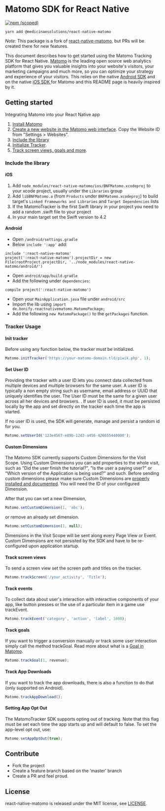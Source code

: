 # Matomo SDK for React Native
[![npm (scoped)](https://img.shields.io/npm/v/@medicinaesolutions/react-native-matomo)](https://www.npmjs.com/package/@medicinaesolutions/react-native-matomo)

`yarn add @medicinaesolutions/react-native-matomo`

*Note:* This package is a fork of [react-native-matomo](https://github.com/BonifyByForteil/react-native-matomo), but PRs will be created there for new features.

This document describes how to get started using the Matomo Tracking SDK for React Native.
[Matomo](https://matomo.org/) is the leading open source web analytics platform
that gives you valuable insights into your website's visitors,
your marketing campaigns and much more, so you can optimize your strategy and experience of your visitors.
This relies on the native [Android SDK](https://github.com/matomo-org/matomo-sdk-android) and on the native [iOS SDK ](https://github.com/matomo-org/matomo-sdk-ios) for Matomo and this README page is heavily inspired by it.

## Getting started

Integrating Matomo into your React Native app

1.  [Install Matomo](https://matomo.org/docs/installation/)
2.  [Create a new website in the Matomo web interface](https://matomo.org/docs/manage-websites/). Copy the Website ID from "Settings > Websites".
3.  [Include the library](#include-library)
4.  [Initialize Tracker](#initialize-tracker).
5.  [Track screen views, goals and more](#tracker-usage).

### Include the library

#### iOS

1.  Add `node_modules/react-native-matomo/ios/BNFMatomo.xcodeproj` to your xcode project, usually under the `Libraries` group
2.  Add `libBNFMatomo.a` (from `Products` under `BNFMatomo.xcodeproj`) to build target's `Linked Frameworks and Libraries` and `Target Dependencies` lists
3. If the MatomoTracker is the first Swift library in your project you need to add a random .swift file to your project
4. In your main target set the Swift version to 4.2

#### Android

- Open `/android/settings.gradle`
- Below `include ':app'` add:

```
include ':react-native-matomo'
project(':react-native-matomo').projectDir = new File(rootProject.projectDir, '../node_modules/react-native-matomo/android/')
```

- Open `android/app/build.gradle`
- Add the following under `dependencies`:

```
compile project(':react-native-matomo')
```

- Open your `MainApplication.java` file under `android/src`
- Import the lib using `import de.bonify.reactnativematomo.MatomoPackage;`
- Add the following `new MatomoPackage()` to the `getPackages` function.

### Tracker Usage

#### Init tracker

Before using any function below, the tracker must be initialized.

```javascript
Matomo.initTracker('https://your-matomo-domain.tld/piwik.php', 1);
```

#### Set User ID

Providing the tracker with a user ID lets you connect data collected from multiple devices and multiple browsers for the same user. A user ID is typically a non empty string such as username, email address or UUID that uniquely identifies the user. The User ID must be the same for a given user across all her devices and browsers. .
If user ID is used, it must be persisted locally by the app and set directly on the tracker each time the app is started.

If no user ID is used, the SDK will generate, manage and persist a random id for you.

```javascript
Matomo.setUserId('123e4567-e89b-12d3-a456-426655440000');
```

#### Custom Dimensions

The Matomo SDK currently supports Custom Dimensions for the Visit Scope. Using Custom Dimensions you can add properties to the whole visit, such as "Did the user finish the tutorial?", "Is the user a paying user?" or "Which version of the Application is being used?" and such. Before sending custom dimensions please make sure Custom Dimensions are [properly installed and documented](https://matomo.org/docs/custom-dimensions/). You will need the ID of your configured Dimension.

After that you can set a new Dimension,

```javascript
Matomo.setCustomDimension(1, 'abc');
```

or remove an already set dimension.

```javascript
Matomo.setCustomDimension(1, null);
```
Dimensions in the Visit Scope will be sent along every Page View or Event. Custom Dimensions are not persisted by the SDK and have to be re-configured upon application startup.

#### Track screen views

To send a screen view set the screen path and titles on the tracker.

```javascript
Matomo.trackScreen('/your_activity', 'Title');
```

#### Track events

To collect data about user's interaction with interactive components of your app, like button presses or the use of a particular item in a game
use trackEvent.

```javascript
Matomo.trackEvent('category', 'action', 'label', 1000);
```

#### Track goals

If you want to trigger a conversion manually or track some user interaction simply call the method trackGoal. Read more about what is a [Goal in Matomo](http://matomo.org/docs/tracking-goals-web-analytics/).

```javascript
Matomo.trackGoal(1, revenue);
```

#### Track App Downloads

If you want to track the app downloads, there is also a function to do that (only supported on Android).

```javascript
Matomo.trackAppDownload();
```

#### Setting App Opt Out

The MatomoTracker SDK supports opting out of tracking. Note that this flag must be set each time the app starts up and will default to false. To set the app-level opt out, use:

```javascript
Matomo.setAppOptOut(true);
```

## Contribute

- Fork the project
- Create a feature branch based on the 'master' branch
- Create a PR and feel proud.

## License

react-native-matomo is released under the MIT license, see [LICENSE](https://github.com/BonifyByForteil/react-native-matomo/blob/master/LICENSE).
